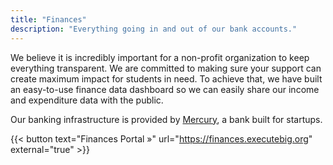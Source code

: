 ```yaml
---
title: "Finances"
description: "Everything going in and out of our bank accounts."
---
```


We believe it is incredibly important for a non-profit organization to keep everything transparent. We are committed to making sure your support can create maximum impact for students in need. To achieve that, we have built an easy-to-use finance data dashboard so we can easily share our income and expenditure data with the public.

Our banking infrastructure is provided by [Mercury](https://mercury.com/), a bank built for startups.

{{< button text="Finances Portal »" url="https://finances.executebig.org" external="true" >}}
